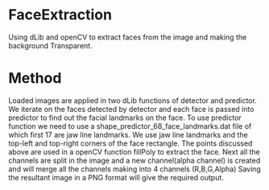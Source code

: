 # FaceExtraction
Using dLib and openCV  to extract faces from the image and making the background Transparent.

# Method
Loaded images are applied in two dLib functions of detector and predictor.
We iterate on the faces detected by detector and each face is passed into predictor to find out the facial landmarks on the face.
To use predictor function we need to use a shape_predictor_68_face_landmarks.dat file of which first 17 are jaw line landmarks.
We use jaw line landmarks and the top-left and top-right corners of the face rectangle. 
The points discussed above are used in a openCV function fillPoly to extract the face.
Next all the channels are split in the image and a new channel(alpha channel) is created and will merge all the channels making
into 4 channels (R,B,G,Alpha)
Saving the resultant image in a PNG format will give the required output.
